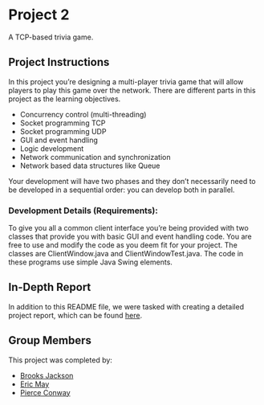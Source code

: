 # Project 2

A TCP-based trivia game.

## Project Instructions

In this project you’re designing a multi-player trivia game that will allow players to play this game
over the network. There are different parts in this project as the learning objectives.

- Concurrency control (multi-threading)
- Socket programming TCP
- Socket programming UDP
- GUI and event handling
- Logic development
- Network communication and synchronization
- Network based data structures like Queue

Your development will have two phases and they don’t necessarily need to be developed in a
sequential order: you can develop both in parallel.

### Development Details (Requirements):

To give you all a common client interface you’re being provided with two classes that provide you
with basic GUI and event handling code. You are free to use and modify the code as you deem fit
for your project. The classes are ClientWindow.java and ClientWindowTest.java. The code in these
programs use simple Java Swing elements.

## In-Depth Report

In addition to this README file, we were tasked with creating a detailed project report, which can be found [here](https://github.com/bajackson1/trivia-game/blob/main/REPORT.pdf).

## Group Members

This project was completed by:

- [Brooks Jackson](https://github.com/bjaxqq)
- [Eric May](https://github.com/ericmay33)
- [Pierce Conway](https://github.com/piecon18)

